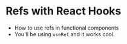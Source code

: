 # Refs with React Hooks
- How to use refs in functional components
- You'll be using `useRef` and it works cool.